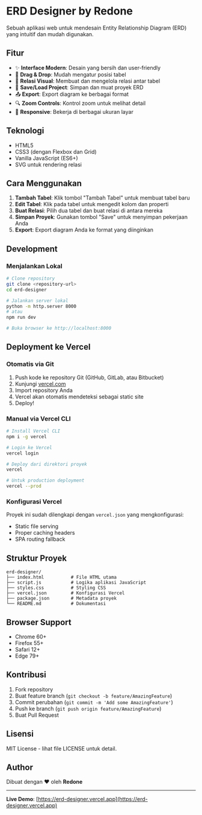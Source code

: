 # ERD Designer by Redone

Sebuah aplikasi web untuk mendesain Entity Relationship Diagram (ERD) yang intuitif dan mudah digunakan.

## Fitur

- ✨ **Interface Modern**: Desain yang bersih dan user-friendly
- 🎯 **Drag & Drop**: Mudah mengatur posisi tabel
- 🔗 **Relasi Visual**: Membuat dan mengelola relasi antar tabel
- 💾 **Save/Load Project**: Simpan dan muat proyek ERD
- 📤 **Export**: Export diagram ke berbagai format
- 🔍 **Zoom Controls**: Kontrol zoom untuk melihat detail
- 📱 **Responsive**: Bekerja di berbagai ukuran layar

## Teknologi

- HTML5
- CSS3 (dengan Flexbox dan Grid)
- Vanilla JavaScript (ES6+)
- SVG untuk rendering relasi

## Cara Menggunakan

1. **Tambah Tabel**: Klik tombol "Tambah Tabel" untuk membuat tabel baru
2. **Edit Tabel**: Klik pada tabel untuk mengedit kolom dan properti
3. **Buat Relasi**: Pilih dua tabel dan buat relasi di antara mereka
4. **Simpan Proyek**: Gunakan tombol "Save" untuk menyimpan pekerjaan Anda
5. **Export**: Export diagram Anda ke format yang diinginkan

## Development

### Menjalankan Lokal

```bash
# Clone repository
git clone <repository-url>
cd erd-designer

# Jalankan server lokal
python -m http.server 8000
# atau
npm run dev

# Buka browser ke http://localhost:8000
```

## Deployment ke Vercel

### Otomatis via Git

1. Push kode ke repository Git (GitHub, GitLab, atau Bitbucket)
2. Kunjungi [vercel.com](https://vercel.com)
3. Import repository Anda
4. Vercel akan otomatis mendeteksi sebagai static site
5. Deploy!

### Manual via Vercel CLI

```bash
# Install Vercel CLI
npm i -g vercel

# Login ke Vercel
vercel login

# Deploy dari direktori proyek
vercel

# Untuk production deployment
vercel --prod
```

### Konfigurasi Vercel

Proyek ini sudah dilengkapi dengan `vercel.json` yang mengkonfigurasi:
- Static file serving
- Proper caching headers
- SPA routing fallback

## Struktur Proyek

```
erd-designer/
├── index.html          # File HTML utama
├── script.js           # Logika aplikasi JavaScript
├── styles.css          # Styling CSS
├── vercel.json         # Konfigurasi Vercel
├── package.json        # Metadata proyek
└── README.md           # Dokumentasi
```

## Browser Support

- Chrome 60+
- Firefox 55+
- Safari 12+
- Edge 79+

## Kontribusi

1. Fork repository
2. Buat feature branch (`git checkout -b feature/AmazingFeature`)
3. Commit perubahan (`git commit -m 'Add some AmazingFeature'`)
4. Push ke branch (`git push origin feature/AmazingFeature`)
5. Buat Pull Request

## Lisensi

MIT License - lihat file LICENSE untuk detail.

## Author

Dibuat dengan ❤️ oleh **Redone**

---

**Live Demo**: [https://erd-designer.vercel.app](https://erd-designer.vercel.app)